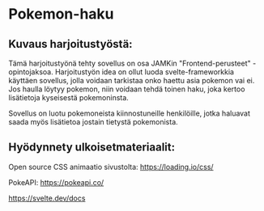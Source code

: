 # Pokemon-haku

## Kuvaus harjoitustyöstä:

Tämä harjoitustyönä tehty sovellus on osa JAMKin "Frontend-perusteet" -opintojaksoa. Harjoitustyön idea on ollut luoda svelte-frameworkkia käyttäen sovellus, jolla voidaan tarkistaa onko haettu asia pokemon vai ei. Jos haulla löytyy pokemon, niin voidaan tehdä toinen haku, joka kertoo lisätietoja kyseisestä pokemoninsta.

Sovellus on luotu pokemoneista kiinnostuneille henkilöille, jotka haluavat saada myös lisätietoa jostain tietystä pokemonista.

## Hyödynnety ulkoisetmateriaalit:

Open source CSS animaatio sivustolta: https://loading.io/css/

PokeAPI: https://pokeapi.co/

https://svelte.dev/docs
